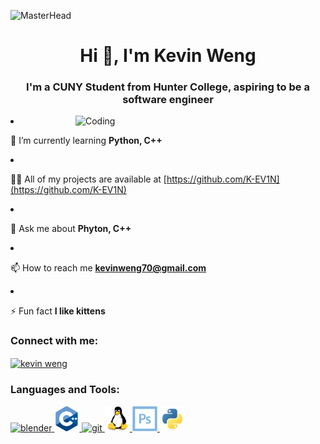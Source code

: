 ![MasterHead]()
<h1 align="center">Hi 👋, I'm Kevin Weng</h1>
<h3 align="center">I'm a CUNY Student from Hunter College, aspiring to be a software engineer</h3>
<img  align="right" alt="Coding" width="400" src="https://i.pinimg.com/originals/2f/fa/7c/2ffa7c3e789320cd9000c4328291dc59.gif"

- 🌱 I’m currently learning **Python, C++**

- 👨‍💻 All of my projects are available at [https://github.com/K-EV1N](https://github.com/K-EV1N)

- 💬 Ask me about **Phyton, C++**

- 📫 How to reach me **kevinweng70@gmail.com**

- ⚡ Fun fact **I like kittens**

<h3 align="left">Connect with me:</h3>
<p align="left">
<a href="https://www.linkedin.com/in/kevin-weng-420915253/" target="blank"><img align="center" src="https://raw.githubusercontent.com/rahuldkjain/github-profile-readme-generator/master/src/images/icons/Social/linked-in-alt.svg" alt="kevin weng" height="30" width="40" /></a>
</p>

<h3 align="left">Languages and Tools:</h3>
<p align="left"> <a href="https://www.blender.org/" target="_blank" rel="noreferrer"> <img src="https://download.blender.org/branding/community/blender_community_badge_white.svg" alt="blender" width="40" height="40"/> </a> <a href="https://www.w3schools.com/cpp/" target="_blank" rel="noreferrer"> <img src="https://raw.githubusercontent.com/devicons/devicon/master/icons/cplusplus/cplusplus-original.svg" alt="cplusplus" width="40" height="40"/> </a> <a href="https://git-scm.com/" target="_blank" rel="noreferrer"> <img src="https://www.vectorlogo.zone/logos/git-scm/git-scm-icon.svg" alt="git" width="40" height="40"/> </a> <a href="https://www.linux.org/" target="_blank" rel="noreferrer"> <img src="https://raw.githubusercontent.com/devicons/devicon/master/icons/linux/linux-original.svg" alt="linux" width="40" height="40"/> </a> <a href="https://www.photoshop.com/en" target="_blank" rel="noreferrer"> <img src="https://raw.githubusercontent.com/devicons/devicon/master/icons/photoshop/photoshop-line.svg" alt="photoshop" width="40" height="40"/> </a> <a href="https://www.python.org" target="_blank" rel="noreferrer"> <img src="https://raw.githubusercontent.com/devicons/devicon/master/icons/python/python-original.svg" alt="python" width="40" height="40"/> </a> </p>
